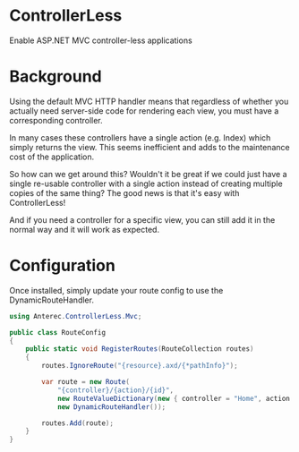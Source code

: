 ControllerLess
==============

Enable ASP.NET MVC controller-less applications

Background
==========

Using the default MVC HTTP handler means that regardless of whether you actually need server-side code 
for rendering each view, you must have a corresponding controller.

In many cases these controllers have a single action (e.g. Index) which simply returns the view. This 
seems inefficient and adds to the maintenance cost of the application.

So how can we get around this? Wouldn't it be great if we could just have a single re-usable controller 
with a single action instead of creating multiple copies of the same thing? The good news is that it's easy with ControllerLess!

And if you need a controller for a specific view, you can still add it in the normal way and it will work as expected.

Configuration
=============

Once installed, simply update your route config to use the DynamicRouteHandler.

```C#
using Anterec.ControllerLess.Mvc;

public class RouteConfig
{
	public static void RegisterRoutes(RouteCollection routes)
	{
		routes.IgnoreRoute("{resource}.axd/{*pathInfo}");

		var route = new Route(
			"{controller}/{action}/{id}",
			new RouteValueDictionary(new { controller = "Home", action = "Index", id = UrlParameter.Optional }),
			new DynamicRouteHandler());

		routes.Add(route);
	}
}
```